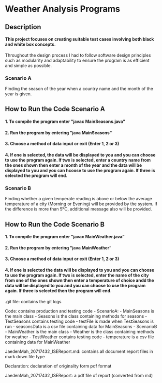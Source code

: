 # Weather Analysis Programs

## Description

#### This project focuses on creating suitable test cases involving both black and white box concepts.
Throughout the design process I had to follow software design principles such as modularity and adaptability to 
ensure the program is as efficient and simple as possible.

### Scenario A
Finding the season of the year when a country name and the month of the year is given.

## How to Run the Code Scenario A
#### 1. To compile the program enter "javac MainSeasons.java"
#### 2. Run the program by entering "java MainSeasons"
#### 3. Choose a method of data input or exit (Enter 1, 2 or 3)
#### 4. If one is selected, the data will be displayed to you and you can choose to use the program again. If two is selected, enter a country name from the ones shown then enter a month of the year and the data will be displayed to you and you can hcoose to use the program again. If three is selected the program will end.

### Scenario B 
Finding whether a given temperate reading is above or below the average temperature of a
city (Morning or Evening) will be provided by the system. If the difference is more than 5⁰C,
additional message also will be provided.

## How to Run the Code Scenario B
#### 1. To compile the program enter "javac MainWeather.java"
#### 2. Run the program by entering "java MainWeather"
#### 3. Choose a method of data input or exit (Enter 1, 2 or 3)
#### 4. If one is selected the data will be displayed to you and you can choose to use the program again. If two is selected, enter the name of the city from one of the ones shown then enter a temperature of choice andd the data will be displayed to you and you can choose to use the program again. If three is selected then the program will end.






.git file: contains the git logs 

Code: contains production and testing code
	- ScenarioA:
		- MainSeasons is the main class
		- Seasons is the class containing methods for seasons
		- TestSeasons contains testing code
		- testFile is made when TestSeasons is run
		- seasonsData is a csv file containing data for MainSeasons
	- ScenarioB
		- MainWeather is the main class
		- Weather is the class containing methods for weather
		- TestWeather contains testing code
		- temperature is a csv file containing data for MainWeather

JaedenMah_20717432_ISEReport.md: contains all document report files in mark down file type

Declaration: declaration of originality form pdf format

JaedenMah_20717432_ISEReport: a pdf file of report (converted from md)
